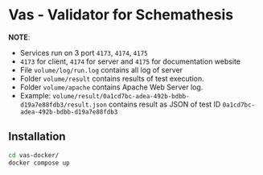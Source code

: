 # Vas - Validator for Schemathesis

**NOTE**:

- Services run on 3 port `4173`, `4174`, `4175`
- `4173` for client, `4174` for server and `4175` for documentation website
- File `volume/log/run.log` contains all log of server
- Folder `volume/result` contains results of test execution.
- Folder `volume/apache` contains Apache Web Server log.
- Example: `volume/result/0a1cd7bc-adea-492b-bdbb-d19a7e88fdb3/result.json` contains result as JSON of test ID `0a1cd7bc-adea-492b-bdbb-d19a7e88fdb3`

## Installation

```bash
cd vas-docker/
docker compose up
```
